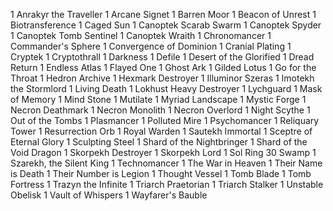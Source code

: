 1 Anrakyr the Traveller
1 Arcane Signet
1 Barren Moor
1 Beacon of Unrest
1 Biotransference
1 Caged Sun
1 Canoptek Scarab Swarm
1 Canoptek Spyder
1 Canoptek Tomb Sentinel
1 Canoptek Wraith
1 Chronomancer
1 Commander's Sphere
1 Convergence of Dominion
1 Cranial Plating
1 Cryptek
1 Cryptothrall
1 Darkness
1 Defile
1 Desert of the Glorified
1 Dread Return
1 Endless Atlas
1 Flayed One
1 Ghost Ark
1 Gilded Lotus
1 Go for the Throat
1 Hedron Archive
1 Hexmark Destroyer
1 Illuminor Szeras
1 Imotekh the Stormlord
1 Living Death
1 Lokhust Heavy Destroyer
1 Lychguard
1 Mask of Memory
1 Mind Stone
1 Mutilate
1 Myriad Landscape
1 Mystic Forge
1 Necron Deathmark
1 Necron Monolith
1 Necron Overlord
1 Night Scythe
1 Out of the Tombs
1 Plasmancer
1 Polluted Mire
1 Psychomancer
1 Reliquary Tower
1 Resurrection Orb
1 Royal Warden
1 Sautekh Immortal
1 Sceptre of Eternal Glory
1 Sculpting Steel
1 Shard of the Nightbringer
1 Shard of the Void Dragon
1 Skorpekh Destroyer
1 Skorpekh Lord
1 Sol Ring
30 Swamp
1 Szarekh, the Silent King
1 Technomancer
1 The War in Heaven
1 Their Name is Death
1 Their Number is Legion
1 Thought Vessel
1 Tomb Blade
1 Tomb Fortress
1 Trazyn the Infinite
1 Triarch Praetorian
1 Triarch Stalker
1 Unstable Obelisk
1 Vault of Whispers
1 Wayfarer's Bauble